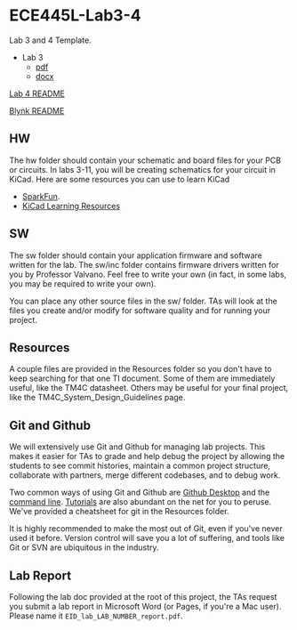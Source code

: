 # ECE445L-Lab3-4

Lab 3 and 4 Template.

- Lab 3
    - [pdf](Lab03.pdf)
    - [docx](Lab03.docx)

[Lab 4 README](Lab04D.docx)

[Blynk README](Blynk.md)

## HW

The hw folder should contain your schematic and board files for your PCB or
circuits. In labs 3-11, you will be creating schematics for your circuit
in KiCad. Here are some resources you can use to learn KiCad

- [SparkFun](https://learn.sparkfun.com/tutorials/beginners-guide-to-kicad).
- [KiCad Learning Resources](https://www.kicad.org/help/learning-resources/)

## SW

The sw folder should contain your application firmware and software written for
the lab. The sw/inc folder contains firmware drivers written for you by
Professor Valvano. Feel free to write your own (in fact, in some labs, you may
be required to write your own).

You can place any other source files in the sw/ folder. TAs will look at the
files you create and/or modify for software quality and for running your
project.

## Resources

A couple files are provided in the Resources folder so you don't have to keep
searching for that one TI document. Some of them are immediately useful, like
the TM4C datasheet. Others may be useful for your final project, like the
TM4C_System_Design_Guidelines page.

## Git and Github

We will extensively use Git and Github for managing lab projects. This makes it
easier for TAs to grade and help debug the project by allowing the students to
see commit histories, maintain a common project structure, collaborate with
partners, merge different codebases, and to debug work.

Two common ways of using Git and Github are [Github Desktop](https://desktop.github.com/) and the [command line](https://git-scm.com/downloads). [Tutorials](https://dev.to/mollynem/git-github--workflow-fundamentals-5496) are also abundant on the net for you to peruse. We've provided a cheatsheet for git in the Resources folder.

It is highly recommended to make the most out of Git, even if you've never used
it before. Version control will save you a lot of suffering, and tools like Git
or SVN are ubiquitous in the industry.

## Lab Report

Following the lab doc provided at the root of this project, the TAs request you
submit a lab report in Microsoft Word (or Pages, if you're a Mac user). Please
name it `EID_lab_LAB_NUMBER_report.pdf`.
